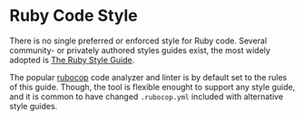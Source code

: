 # Ruby Code Style

There is no single preferred or enforced style for Ruby code. Several
community- or privately authored styles guides exist, the most widely
adopted is [The Ruby Style
Guide](https://github.com/bbatsov/ruby-style-guide).

The popular [rubocop](http://rubocop.readthedocs.io/en/latest/) code
analyzer and linter is by default set to the rules of this guide.
Though, the tool is flexible enought to support any style guide, and it
is common to have changed `.rubocop.yml` included with alternative style
guides.

